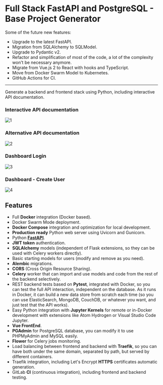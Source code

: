 # Full Stack FastAPI and PostgreSQL - Base Project Generator


Some of the future new features:

* Upgrade to the latest FastAPI.
* Migration from SQLAlchemy to SQLModel.
* Upgrade to Pydantic v2.
* Refactor and simplification of most of the code, a lot of the complexity won't be necessary anymore.
* Migrate from Vue.js 2 to React with hooks and TypeScript.
* Move from Docker Swarm Model to Kubernetes.
* GitHub Actions for CI.

---

Generate a backend and frontend stack using Python, including interactive API documentation.

### Interactive API documentation

![1](https://github.com/PranavPatil7/BasePrjGen/assets/30521517/5ee516c3-5e89-4818-bf71-883025962a29)

### Alternative API documentation

![2](https://github.com/PranavPatil7/BasePrjGen/assets/30521517/e4e9eb9d-ab83-4ab4-a876-75f3b71857a0)

### Dashboard Login

![3](https://github.com/PranavPatil7/BasePrjGen/assets/30521517/a5e66f1b-995b-4631-918f-5ea2bb74f555)

### Dashboard - Create User

![4](https://github.com/PranavPatil7/BasePrjGen/assets/30521517/9b01b915-3478-4336-9fbb-91a2abdea027)




## Features

* Full **Docker** integration (Docker based).
* Docker Swarm Mode deployment.
* **Docker Compose** integration and optimization for local development.
* **Production ready** Python web server using Uvicorn and Gunicorn.
* Python <a href="https://github.com/tiangolo/fastapi" class="external-link" target="_blank">**FastAPI**</a>.
* **JWT token** authentication.
* **SQLAlchemy** models (independent of Flask extensions, so they can be used with Celery workers directly).
* Basic starting models for users (modify and remove as you need).
* **Alembic** migrations.
* **CORS** (Cross Origin Resource Sharing).
* **Celery** worker that can import and use models and code from the rest of the backend selectively.
* REST backend tests based on **Pytest**, integrated with Docker, so you can test the full API interaction, independent on the database. As it runs in Docker, it can build a new data store from scratch each time (so you can use ElasticSearch, MongoDB, CouchDB, or whatever you want, and just test that the API works).
* Easy Python integration with **Jupyter Kernels** for remote or in-Docker development with extensions like Atom Hydrogen or Visual Studio Code Jupyter.
* **Vue FrontEnd**.
* **PGAdmin** for PostgreSQL database, you can modify it to use PHPMyAdmin and MySQL easily.
* **Flower** for Celery jobs monitoring.
* Load balancing between frontend and backend with **Traefik**, so you can have both under the same domain, separated by path, but served by different containers.
* Traefik integration, including Let's Encrypt **HTTPS** certificates automatic generation.
* GitLab **CI** (continuous integration), including frontend and backend testing.


